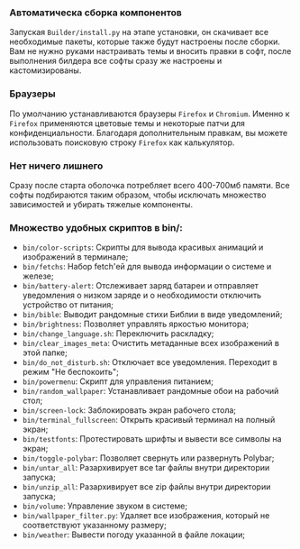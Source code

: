 
### Автоматическа сборка компонентов
Запуская `Builder/install.py` на этапе установки, он скачивает все необходимые пакеты, которые также
будут настроены после сборки. Вам не нужно руками настраивать темы и вносить правки в софт, после
выполнения билдера все софты сразу же настроены и кастомизированы.

### Браузеры
По умолчанию устанавливаются браузеры `Firefox` и `Chromium`. Именно к `Firefox` применяются цветовые
темы и некоторые патчи для конфиденциальности. Благодаря дополнительным правкам, вы можете использовать
поисковую строку `Firefox` как калькулятор.

### Нет ничего лишнего
Сразу после старта оболочка потребляет всего 400-700мб памяти. Все софты подбираются таким образом,
чтобы исключать множество зависимостей и убирать тяжелые компоненты.

### Множество удобных скриптов в bin/:
- `bin/color-scripts`: Скрипты для вывода красивых анимаций и изображений в терминале;
- `bin/fetchs`: Набор fetch'ей для вывода информации о системе и железе;
- `bin/battery-alert`: Отслеживает заряд батареи и отправляет уведомления о низком заряде и о необходимости отключить устройство от питания;
- `bin/bible`: Выводит рандомные стихи Библии в виде уведомлений;
- `bin/brightness`: Позволяет управлять яркостью монитора;
- `bin/change_language.sh`: Переключить раскладку;
- `bin/clear_images_meta`: Очистить метаданные всех изображений в этой папке;
- `bin/do_not_disturb.sh`: Отключает все уведомления. Переходит в режим "Не беспокоить";
- `bin/powermenu`: Скрипт для управления питанием;
- `bin/random_wallpaper`: Устанавливает рандомные обои на рабочий стол;
- `bin/screen-lock`: Заблокировать экран рабочего стола;
- `bin/terminal_fullscreen`: Открыть красивый терминал на полный экран;
- `bin/testfonts`: Протестировать шрифты и вывести все символы на экран;
- `bin/toggle-polybar`: Позволяет свернуть или развернуть Polybar;
- `bin/untar_all`: Разархивирует все tar файлы внутри директории запуска;
- `bin/unzip_all`: Разархивирует все zip файлы внутри директории запуска;
- `bin/volume`: Управление звуком в системе;
- `bin/wallpaper_filter.py`: Удаляет все изображения, который не соответствуют указанному размеру;
- `bin/weather`: Вывести погоду указанной в файле локации;

